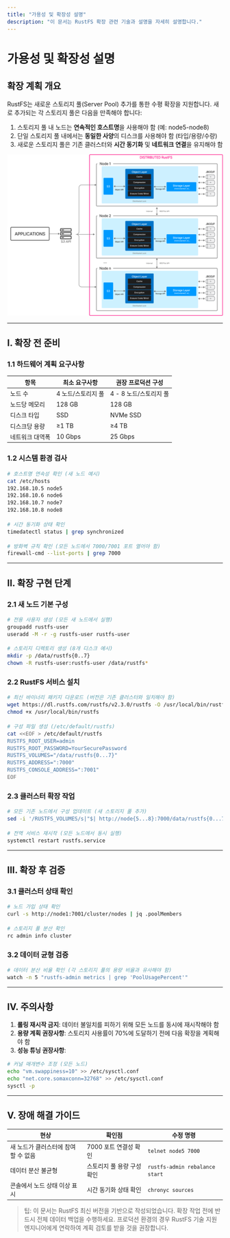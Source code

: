 ```yaml
---
title: "가용성 및 확장성 설명"
description: "이 문서는 RustFS 확장 관련 기술과 설명을 자세히 설명합니다."
---
```


# 가용성 및 확장성 설명

## 확장 계획 개요

RustFS는 새로운 스토리지 풀(Server Pool) 추가를 통한 수평 확장을 지원합니다. 새로 추가되는 각 스토리지 풀은 다음을 만족해야 합니다:

1. 스토리지 풀 내 노드는 **연속적인 호스트명**을 사용해야 함 (예: node5-node8)
2. 단일 스토리지 풀 내에서는 **동일한 사양**의 디스크를 사용해야 함 (타입/용량/수량)
3. 새로운 스토리지 풀은 기존 클러스터와 **시간 동기화** 및 **네트워크 연결**을 유지해야 함

![RustFS 아키텍처 다이어그램](./images/s2-1.png)

---

## I. 확장 전 준비

### 1.1 하드웨어 계획 요구사항

| 항목 | 최소 요구사항 | 권장 프로덕션 구성 |
|---------------|---------------------------|---------------------------|
| 노드 수 | 4 노드/스토리지 풀 | 4 - 8 노드/스토리지 풀 |
| 노드당 메모리 | 128 GB | 128 GB |
| 디스크 타입 | SSD | NVMe SSD |
| 디스크당 용량 | ≥1 TB | ≥4 TB |
| 네트워크 대역폭 | 10 Gbps | 25 Gbps |

### 1.2 시스템 환경 검사

```bash
# 호스트명 연속성 확인 (새 노드 예시)
cat /etc/hosts
192.168.10.5 node5
192.168.10.6 node6
192.168.10.7 node7
192.168.10.8 node8

# 시간 동기화 상태 확인
timedatectl status | grep synchronized

# 방화벽 규칙 확인 (모든 노드에서 7000/7001 포트 열어야 함)
firewall-cmd --list-ports | grep 7000
```

---

## II. 확장 구현 단계

### 2.1 새 노드 기본 구성

```bash
# 전용 사용자 생성 (모든 새 노드에서 실행)
groupadd rustfs-user
useradd -M -r -g rustfs-user rustfs-user

# 스토리지 디렉토리 생성 (8개 디스크 예시)
mkdir -p /data/rustfs{0..7}
chown -R rustfs-user:rustfs-user /data/rustfs*
```

### 2.2 RustFS 서비스 설치

```bash
# 최신 바이너리 패키지 다운로드 (버전은 기존 클러스터와 일치해야 함)
wget https://dl.rustfs.com/rustfs/v2.3.0/rustfs -O /usr/local/bin/rustfs
chmod +x /usr/local/bin/rustfs

# 구성 파일 생성 (/etc/default/rustfs)
cat <<EOF > /etc/default/rustfs
RUSTFS_ROOT_USER=admin
RUSTFS_ROOT_PASSWORD=YourSecurePassword
RUSTFS_VOLUMES="/data/rustfs{0...7}"
RUSTFS_ADDRESS=":7000"
RUSTFS_CONSOLE_ADDRESS=":7001"
EOF
```

### 2.3 클러스터 확장 작업

```bash
# 모든 기존 노드에서 구성 업데이트 (새 스토리지 풀 추가)
sed -i '/RUSTFS_VOLUMES/s|"$| http://node{5...8}:7000/data/rustfs{0...7}"|' /etc/default/rustfs

# 전역 서비스 재시작 (모든 노드에서 동시 실행)
systemctl restart rustfs.service
```

---

## III. 확장 후 검증

### 3.1 클러스터 상태 확인

```bash
# 노드 가입 상태 확인
curl -s http://node1:7001/cluster/nodes | jq .poolMembers

# 스토리지 풀 분산 확인
rc admin info cluster
```

### 3.2 데이터 균형 검증

```bash
# 데이터 분산 비율 확인 (각 스토리지 풀의 용량 비율과 유사해야 함)
watch -n 5 "rustfs-admin metrics | grep 'PoolUsagePercent'"
```

---

## IV. 주의사항

1. **롤링 재시작 금지**: 데이터 불일치를 피하기 위해 모든 노드를 동시에 재시작해야 함
2. **용량 계획 권장사항**: 스토리지 사용률이 70%에 도달하기 전에 다음 확장을 계획해야 함
3. **성능 튜닝 권장사항**:

```bash
# 커널 매개변수 조정 (모든 노드)
echo "vm.swappiness=10" >> /etc/sysctl.conf
echo "net.core.somaxconn=32768" >> /etc/sysctl.conf
sysctl -p
```

---

## V. 장애 해결 가이드

| 현상 | 확인점 | 수정 명령 |
|---------------------------|---------------------------------|-------------------------------|
| 새 노드가 클러스터에 참여할 수 없음 | 7000 포트 연결성 확인 | `telnet node5 7000` |
| 데이터 분산 불균형 | 스토리지 풀 용량 구성 확인 | `rustfs-admin rebalance start`|
| 콘솔에서 노드 상태 이상 표시 | 시간 동기화 상태 확인 | `chronyc sources` |

> 팁: 이 문서는 RustFS 최신 버전을 기반으로 작성되었습니다. 확장 작업 전에 반드시 전체 데이터 백업을 수행하세요. 프로덕션 환경의 경우 RustFS 기술 지원 엔지니어에게 연락하여 계획 검토를 받을 것을 권장합니다.

